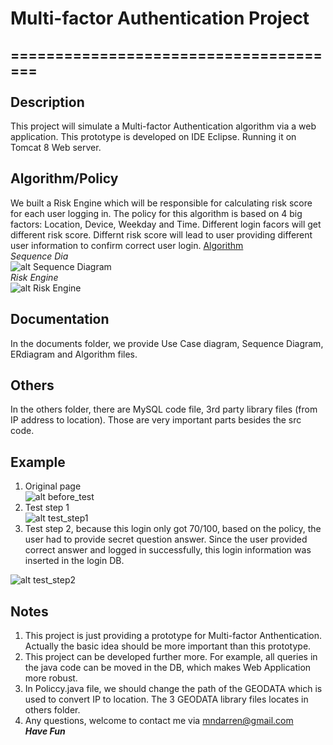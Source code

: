 # Multi-factor Authentication Project
======================================<br/><br/>
Description
--------
This project will simulate a Multi-factor Authentication algorithm via a  web application. This prototype is developed on IDE Eclipse. Running it on Tomcat 8 Web server.

Algorithm/Policy
----------------
We built a Risk Engine which will be responsible for calculating risk score  for each user logging in. The policy for this algorithm is based on  4 big factors: Location, Device, Weekday and Time. Different login facors will get different risk score. Differnt risk score will lead to user providing different user information to confirm correct user login.
[Algorithm](https://github.com/mndarren/Multi-factor-Authentication/blob/master/documents/algorithmPolicy.pdf)<br/>
*Sequence Dia*<br/>
![alt Sequence Diagram](https://github.com/mndarren/Multi-factor-Authentication/blob/master/documents/SequenceDia.PNG)<br/>
*Risk Engine*<br/>
![alt Risk Engine](https://github.com/mndarren/Multi-factor-Authentication/blob/master/documents/RiskEngine.PNG)

Documentation
--------------
In the documents folder, we provide Use Case diagram, Sequence Diagram, ERdiagram and Algorithm files.

Others
---------
In the others folder, there are MySQL code file, 3rd party library files (from IP address to location). Those are very important parts besides the src code.

Example
--------
1. Original page<br/>
![alt before_test](https://github.com/mndarren/Multi-factor-Authentication/blob/master/others/before_test.PNG)
2. Test step 1<br/>
![alt test_step1](https://github.com/mndarren/Multi-factor-Authentication/blob/master/others/test_step1.PNG)
3. Test step 2, because this login only got 70/100, based on the policy, the user had to provide secret question answer. Since the user provided correct answer and logged in successfully, this login information was inserted in the login DB.<br/>

![alt test_step2](https://github.com/mndarren/Multi-factor-Authentication/blob/master/others/test_step2.PNG)

Notes
-------
1. This project is just providing a prototype for Multi-factor Anthentication.  
Actually the basic idea should be more important than this prototype.  
2. This project can be developed further more. For example, all queries in the java code can be moved in the DB, which makes Web Application more robust.
3. In Policcy.java file, we should change the path of the GEODATA which is used to convert IP to location. The 3 GEODATA library files locates in others folder.
4. Any questions, welcome to contact me via mndarren@gmail.com<br/>
***Have Fun***